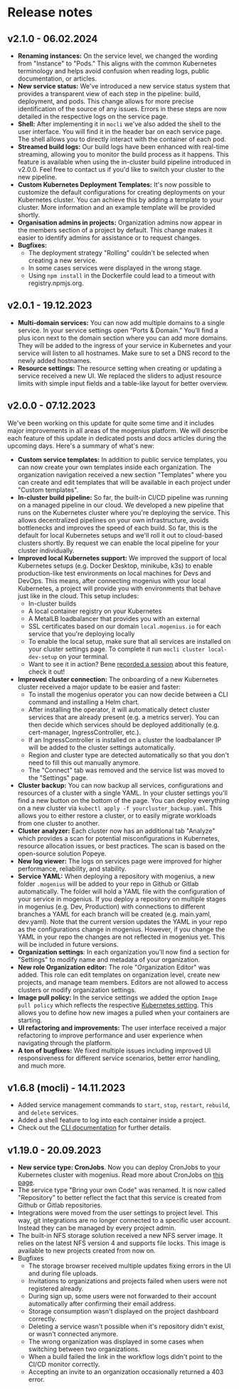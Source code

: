 ﻿---
sidebar_position: 6
---

# Release notes

## v2.1.0 - 06.02.2024
- **Renaming instances:** On the service level, we changed the wording from "Instance" to "Pods." This aligns with the common Kubernetes terminology and helps avoid confusion when reading logs, public documentation, or articles.
- **New service status:** We've introduced a new service status system that provides a transparent view of each step in the pipeline: build, deployment, and pods. This change allows for more precise identification of the source of any issues. Errors in these steps are now detailed in the respective logs on the service page.
- **Shell:** After implementing it in `mocli` we've also added the shell to the user interface. You will find it in the header bar on each service page. The shell allows you to directly interact with the container of each pod.
- **Streamed build logs:** Our build logs have been enhanced with real-time streaming, allowing you to monitor the build process as it happens. This feature is available when using the in-cluster build pipeline introduced in v2.0.0. Feel free to contact us if you'd like to switch your cluster to the new pipeline.
- **Custom Kubernetes Deployment Templates:** It's now possible to customize the default configurations for creating deployments on your Kubernetes cluster. You can achieve this by adding a template to your cluster. More information and an example template will be provided shortly.
- **Organisation admins in projects:** Organization admins now appear in the members section of a project by default. This change makes it easier to identify admins for assistance or to request changes.
- **Bugfixes:**
    - The deployment strategy "Rolling" couldn't be selected when creating a new service.
    - In some cases services were displayed in the wrong stage.
    - Using `npm install` in the Dockerfile could lead to a timeout with registry.npmjs.org.

## v2.0.1 - 19.12.2023
- **Multi-domain services:** You can now add multiple domains to a single service. In your service settings open “Ports & Domain.” You’ll find a plus icon next to the domain section where you can add more domains. They will be added to the ingress of your service in Kubernetes and your service will listen to all hostnames. Make sure to set a DNS record to the newly added hostnames.
- **Resource settings:** The resource setting when creating or updating a service received a new UI. We replaced the sliders to adjust resource limits with simple input fields and a table-like layout for better overview.

## v2.0.0 - 07.12.2023
We've been working on this update for quite some time and it includes major improvements in all areas of the mogenius platform. We will describe each feature of this update in dedicated posts and docs articles during the upcoming days. Here's a summary of what's new:

- **Custom service templates:** In addition to public service templates, you can now create your own templates inside each organization. The organization navigation received a new section "Templates" where you can create and edit templates that will be available in each project under "Custom templates".
- **In-cluster build pipeline:** So far, the built-in CI/CD pipeline was running on a managed pipeline in our cloud. We developed a new pipeline that runs on the Kubernetes cluster where you're deploying the service. This allows decentralized pipelines on your own infrastructure, avoids bottlenecks and improves the speed of each build. So far, this is the default for local Kubernetes setups and we'll roll it out to cloud-based clusters shortly. By request we can enable the local pipeline for your cluster individually.
- **Improved local Kubernetes support:** We improved the support of local Kubernetes setups (e.g. Docker Desktop, minikube, k3s) to enable production-like test environments on local machines for Devs and DevOps. This means, after connecting mogenius with your local Kubernetes, a project will provide you with environments that behave just like in the cloud. This setup includes:
  - In-cluster builds
  - A local container registry on your Kubernetes
  - A MetalLB loadbalancer that provides you with an external
  - SSL certificates based on our domain `local.mogenius.io` for each service that you're deploying locally
  - To enable the local setup, make sure that all services are installed on your cluster settings page. To complete it run `mocli cluster local-dev-setup` on your terminal.  
  - Want to see it in action? Bene [recorded a session](https://www.youtube.com/watch?v=w4PVBDPwURQ) about this feature, check it out!
- **Improved cluster connection:** The onboarding of a new Kubernetes cluster received a major update to be easier and faster:
  - To install the mogenius operator you can now decide between a CLI command and installing a Helm chart.
  - After installing the operator, it will automatically detect cluster services that are already present (e.g. a metrics server). You can then decide which services should be deployed additionally (e.g. cert-manager, IngressController, etc.).
  - If an IngressController is installed on a cluster the loadbalancer IP will be added to the cluster settings automatically.
  - Region and cluster type are detected automatically so that you don't need to fill this out manually anymore.
  - The "Connect" tab was removed and the service list was moved to the "Settings" page.
- **Cluster backup:** You can now backup all services, configurations and resources of a cluster with a single YAML. In your cluster settings you'll find a new button on the bottom of the page. You can deploy everything on a new cluster via `kubectl apply -f yourcluster_backup.yaml`. This allows you to either restore a cluster, or to easily migrate workloads from one cluster to another.
- **Cluster analyzer:** Each cluster now has an additional tab "Analyze" which provides a scan for potential misconfigurations in Kubernetes, resource allocation issues, or best practices. The scan is based on the open-source solution Popeye.
- **New log viewer:** The logs on services page were improved for higher performance, reliability, and stability.
- **Service YAML:** When deploying a repository with mogenius, a new folder `.mogenius` will be added to your repo in Github or Gitlab automatically. The folder will hold a YAML file with the configuration of your service in mogenius. If you deploy a repository on multiple stages in mogenius (e.g. Dev, Production) with connections to different branches a YAML for each branch will be created (e.g. main.yaml, dev.yaml). Note that the current version updates the YAML in your repo as the configurations change in mogenius. However, if you change the YAML in your repo the changes are not reflected in mogenius yet. This will be included in future versions.
- **Organization settings**: In each organization you'll now find a section for "Settings" to modify name and metadata of your organization.
- **New role Organization editor:** The role "Organization Editor" was added. This role can edit templates on organization level, create new projects, and manage team members. Editors are not allowed to access clusters or modify organization settings.
- **Image pull policy:** In the service settings we added the option `Image pull policy` which reflects the respective [Kubernetes setting](https://kubernetes.io/docs/concepts/containers/images/#image-pull-policy). This allows you to define how new images a pulled when your containers are starting.
- **UI refactoring and improvements:** The user interface received a major refactoring to improve performance and user experience when navigating through the platform.
- **A ton of bugfixes:** We fixed multiple issues including improved UI responsiveness for different service scenarios, better error handling, and much more.

## v1.6.8 (mocli) - 14.11.2023
- Added service management commands to `start`, `stop`, `restart`, `rebuild`, and `delete` services.
- Added a shell feature to log into each container inside a project.
- Check out the [CLI documentation](../development/mogenius-cli.md) for further details.

## v1.19.0 - 20.09.2023

- **New service type: CronJobs**. Now you can deploy CronJobs to your Kubernetes cluster with mogenius. Read more about CronJobs on [this page](../deploying-applications/cronjobs.md).
- The service type "Bring your own Code" was renamed. It is now called "Repository" to better reflect the fact that this service is created from Github or Gitlab repositories.
- Integrations were moved from the user settings to project level. This way, git integrations are no longer connected to a specific user account. Instead they can be managed by every project admin.
- The built-in NFS storage solution received a new NFS server image. It relies on the latest NFS version 4 and supports file locks. This image is available to new projects created from now on.
- Bugfixes
  - The storage browser received multiple updates fixing errors in the UI and during file uploads.
  - Invitations to organizations and projects failed when users were not registered already.
  - During sign up, some users were not forwarded to their account automatically after confirming their email address.
  - Storage consumption wasn't displayed on the project dashboard correctly.
  - Deleting a service wasn't possible when it's repository didn't exist, or wasn't connected anymore.
  - The wrong organization was displayed in some cases when switching between two organizations.
  - When a build failed the link in the workflow logs didn't point to the CI/CD monitor correctly.
  - Accepting an invite to an organization occasionally returned a 403 error.
